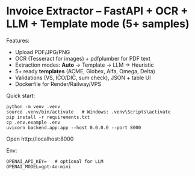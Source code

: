 # Invoice Extractor – FastAPI + OCR + LLM + Template mode (5+ samples)

Features:
- Upload PDF/JPG/PNG
- OCR (Tesseract for images) + pdfplumber for PDF text
- Extraction modes: **Auto** → Template → LLM → Heuristic
- 5+ ready **templates** (ACME, Globex, Alfa, Omega, Delta)
- Validations (VS, IČO/DIČ, sum check), JSON + table UI
- Dockerfile for Render/Railway/VPS

Quick start:
```
python -m venv .venv
source .venv/bin/activate   # Windows: .venv\Scripts\activate
pip install -r requirements.txt
cp .env.example .env
uvicorn backend.app:app --host 0.0.0.0 --port 8000
```
Open http://localhost:8000

Env:
```
OPENAI_API_KEY=   # optional for LLM
OPENAI_MODEL=gpt-4o-mini
```
